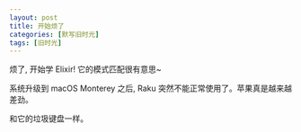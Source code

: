 ```yaml
---
layout: post
title: 开始烦了
categories: [默写旧时光]
tags: [旧时光]
---
```


烦了, 开始学 Elixir! 它的模式匹配很有意思~

系统升级到 macOS Monterey 之后, Raku 突然不能正常使用了。苹果真是越来越差劲。

和它的垃圾键盘一样。